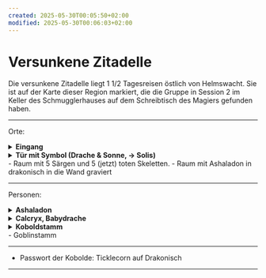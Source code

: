 ```yaml
---
created: 2025-05-30T00:05:50+02:00
modified: 2025-05-30T00:06:03+02:00
---
```


# Versunkene Zitadelle

Die versunkene Zitadelle liegt 1 1/2 Tagesreisen östlich von Helmswacht. Sie ist auf der Karte dieser Region markiert, die die Gruppe in Session 2 im Keller des Schmugglerhauses auf dem Schreibtisch des Magiers gefunden haben.

* * *

Orte:
<details><summary><strong>Eingang</strong></summary>
<p>Gepflasterte Lichtung im Wald, von stehende und gestützte Säulen umgeben, Schlucht (30ft breit, viele Kilometer lang), Eingang am Boden der Schlucht.</p></details>
<details><summary><strong>Tür mit Symbol (Drache & Sonne, -> Solis)</strong></summary>
<p>verschlossen. Kobolde haben den Schlüssel.</p></details>
- Raum mit 5 Särgen und 5 (jetzt) toten Skeletten.
- Raum mit Ashaladon in drakonisch in die Wand graviert

* * *

Personen:
<details><summary><strong>Ashaladon</strong></summary>
<p>in drakonisch in die Wand gravierter Name</p></details>
<details><summary><strong>Calcryx, Babydrache</strong></summary>
<p>zuvor von Kobolden besessen, jetzt von Goblins entführt.</p></details>
<details><summary><strong>Koboldstamm</strong></summary>
<p>	- Yusdrayl, Anführer
	- Meepo, schluchzender Kobold</p></details>
- Goblinstamm

* * *

- Passwort der Kobolde: Ticklecorn auf Drakonisch

* * *
